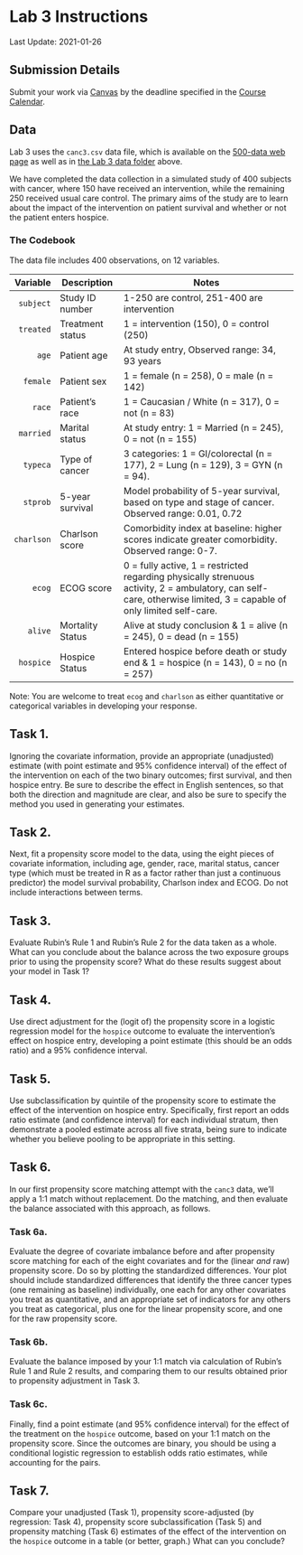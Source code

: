 Lab 3 Instructions
================

Last Update: 2021-01-26

## Submission Details

Submit your work via [Canvas](https://canvas.case.edu/) by the deadline
specified in the [Course
Calendar](https://thomaselove.github.io/500/calendar.html).

## Data

Lab 3 uses the `canc3.csv` data file, which is available on the
[500-data web page](https://github.com/THOMASELOVE/500-data) as well as
in [the Lab 3 data
folder](https://github.com/THOMASELOVE/500-2021/tree/master/labs/lab3/data)
above.

We have completed the data collection in a simulated study of 400
subjects with cancer, where 150 have received an intervention, while the
remaining 250 received usual care control. The primary aims of the study
are to learn about the impact of the intervention on patient survival
and whether or not the patient enters hospice.

### The Codebook

The data file includes 400 observations, on 12 variables.

|   Variable | Description      | Notes                                                                                                                                                              |
|-----------:|------------------|--------------------------------------------------------------------------------------------------------------------------------------------------------------------|
|  `subject` | Study ID number  | 1-250 are control, 251-400 are intervention                                                                                                                        |
|  `treated` | Treatment status | 1 = intervention (150), 0 = control (250)                                                                                                                          |
|      `age` | Patient age      | At study entry, Observed range: 34, 93 years                                                                                                                       |
|   `female` | Patient sex      | 1 = female (n = 258), 0 = male (n = 142)                                                                                                                           |
|     `race` | Patient’s race   | 1 = Caucasian / White (n = 317), 0 = not (n = 83)                                                                                                                  |
|  `married` | Marital status   | At study entry: 1 = Married (n = 245), 0 = not (n = 155)                                                                                                           |
|   `typeca` | Type of cancer   | 3 categories: 1 = GI/colorectal (n = 177), 2 = Lung (n = 129), 3 = GYN (n = 94).                                                                                   |
|   `stprob` | 5-year survival  | Model probability of 5-year survival, based on type and stage of cancer. Observed range: 0.01, 0.72                                                                |
| `charlson` | Charlson score   | Comorbidity index at baseline: higher scores indicate greater comorbidity. Observed range: 0-7.                                                                    |
|     `ecog` | ECOG score       | 0 = fully active, 1 = restricted regarding physically strenuous activity, 2 = ambulatory, can self-care, otherwise limited, 3 = capable of only limited self-care. |
|    `alive` | Mortality Status | Alive at study conclusion & 1 = alive (n = 245), 0 = dead (n = 155)                                                                                                |
|  `hospice` | Hospice Status   | Entered hospice before death or study end & 1 = hospice (n = 143), 0 = no (n = 257)                                                                                |

Note: You are welcome to treat `ecog` and `charlson` as either
quantitative or categorical variables in developing your response.

## Task 1.

Ignoring the covariate information, provide an appropriate (unadjusted)
estimate (with point estimate and 95% confidence interval) of the effect
of the intervention on each of the two binary outcomes; first survival,
and then hospice entry. Be sure to describe the effect in English
sentences, so that both the direction and magnitude are clear, and also
be sure to specify the method you used in generating your estimates.

## Task 2.

Next, fit a propensity score model to the data, using the eight pieces
of covariate information, including age, gender, race, marital status,
cancer type (which must be treated in R as a factor rather than just a
continuous predictor) the model survival probability, Charlson index and
ECOG. Do not include interactions between terms.

## Task 3.

Evaluate Rubin’s Rule 1 and Rubin’s Rule 2 for the data taken as a
whole. What can you conclude about the balance across the two exposure
groups prior to using the propensity score? What do these results
suggest about your model in Task 1?

## Task 4.

Use direct adjustment for the (logit of) the propensity score in a
logistic regression model for the `hospice` outcome to evaluate the
intervention’s effect on hospice entry, developing a point estimate
(this should be an odds ratio) and a 95% confidence interval.

## Task 5.

Use subclassification by quintile of the propensity score to estimate
the effect of the intervention on hospice entry. Specifically, first
report an odds ratio estimate (and confidence interval) for each
individual stratum, then demonstrate a pooled estimate across all five
strata, being sure to indicate whether you believe pooling to be
appropriate in this setting.

## Task 6.

In our first propensity score matching attempt with the `canc3` data,
we’ll apply a 1:1 match without replacement. Do the matching, and then
evaluate the balance associated with this approach, as follows.

### Task 6a.

Evaluate the degree of covariate imbalance before and after propensity
score matching for each of the eight covariates and for the (linear
*and* raw) propensity score. Do so by plotting the standardized
differences. Your plot should include standardized differences that
identify the three cancer types (one remaining as baseline)
individually, one each for any other covariates you treat as
quantitative, and an appropriate set of indicators for any others you
treat as categorical, plus one for the linear propensity score, and one
for the raw propensity score.

### Task 6b.

Evaluate the balance imposed by your 1:1 match via calculation of
Rubin’s Rule 1 and Rule 2 results, and comparing them to our results
obtained prior to propensity adjustment in Task 3.

### Task 6c.

Finally, find a point estimate (and 95% confidence interval) for the
effect of the treatment on the `hospice` outcome, based on your 1:1
match on the propensity score. Since the outcomes are binary, you should
be using a conditional logistic regression to establish odds ratio
estimates, while accounting for the pairs.

## Task 7.

Compare your unadjusted (Task 1), propensity score-adjusted (by
regression: Task 4), propensity score subclassification (Task 5) and
propensity matching (Task 6) estimates of the effect of the intervention
on the `hospice` outcome in a table (or better, graph.) What can you
conclude?
